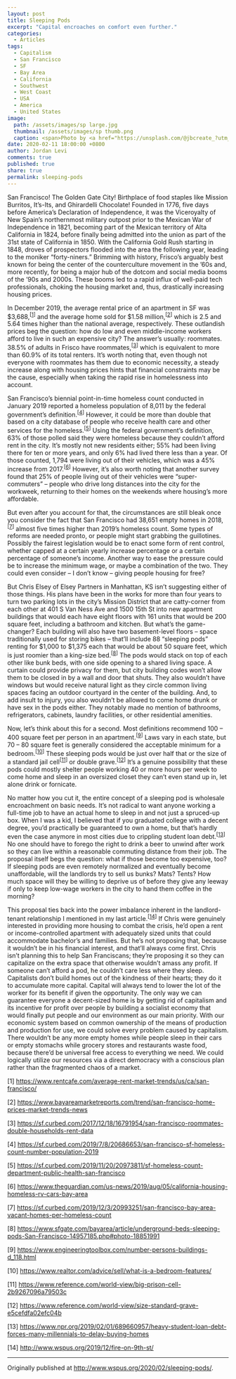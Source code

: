 ```yaml
---
layout: post
title: Sleeping Pods
excerpt: "Capital encroaches on comfort even further."
categories:
  - Articles
tags:
  - Capitalism
  - San Francisco
  - SF
  - Bay Area
  - California
  - Southwest
  - West Coast
  - USA
  - America
  - United States
image: 
  path: /assets/images/sp large.jpg
  thumbnail: /assets/images/sp thumb.png
  caption: <span>Photo by <a href="https://unsplash.com/@jbcreate_?utm_source=unsplash&amp;utm_medium=referral&amp;utm_content=creditCopyText">Joseph Barrientos</a> on <a href="https://unsplash.com/?utm_source=unsplash&amp;utm_medium=referral&amp;utm_content=creditCopyText">Unsplash</a></span>
date: 2020-02-11 18:00:00 +0800
author: Jordan Levi
comments: true
published: true
share: true
permalink: sleeping-pods
---
```

San Francisco! The Golden Gate City! Birthplace of food staples like Mission Burritos, It’s-Its, and Ghirardelli Chocolate! Founded in 1776, five days before America’s Declaration of Independence, it was the Viceroyalty of New Spain’s northernmost military outpost prior to the Mexican War of Independence in 1821, becoming part of the Mexican territory of Alta California in 1824, before finally being admitted into the union as part of the 31st state of California in 1850. With the California Gold Rush starting in 1848, droves of prospectors flooded into the area the following year, leading to the moniker “forty-niners.” Brimming with history, Frisco’s arguably best known for being the center of the counterculture movement in the ’60s and, more recently, for being a major hub of the dotcom and social media booms of the ’90s and 2000s. These booms led to a rapid influx of well-paid tech professionals, choking the housing market and, thus, drastically increasing housing prices.

In December 2019, the average rental price of an apartment in SF was $3,688,<sup>[[1](https://www.rentcafe.com/average-rent-market-trends/us/ca/san-francisco/)]</sup> and the average home sold for $1.58 million,<sup>[[2](https://www.bayareamarketreports.com/trend/san-francisco-home-prices-market-trends-news)]</sup> which is 2.5 and 5.64 times higher than the national average, respectively. These outlandish prices beg the question: how do low and even middle-income workers afford to live in such an expensive city? The answer’s usually: roommates. 38.5% of adults in Frisco have roommates,<sup>[[3](https://sf.curbed.com/2017/12/18/16791954/san-francisco-roommates-double-households-rent-data)]</sup> which is equivalent to more than 60.9% of its total renters. It’s worth noting that, even though not everyone with roommates has them due to economic necessity, a steady increase along with housing prices hints that financial constraints may be the cause, especially when taking the rapid rise in homelessness into account.

San Francisco’s biennial point-in-time homeless count conducted in January 2019 reported a homeless population of 8,011 by the federal government’s definition.<sup>[[4](https://sf.curbed.com/2019/7/8/20686653/san-francisco-sf-homeless-count-number-population-2019)]</sup> However, it could be more than double that based on a city database of people who receive health care and other services for the homeless.<sup>[[5](https://sf.curbed.com/2019/11/20/20973811/sf-homeless-count-department-public-health-san-francisco)]</sup> Using the federal government’s definition, 63% of those polled said they were homeless because they couldn’t afford rent in the city. It’s mostly not new residents either; 55% had been living there for ten or more years, and only 6% had lived there less than a year. Of those counted, 1,794 were living out of their vehicles, which was a 45% increase from 2017.<sup>[[6](https://www.theguardian.com/us-news/2019/aug/05/california-housing-homeless-rv-cars-bay-area)]</sup> However, it’s also worth noting that another survey found that 25% of people living out of their vehicles were “super-commuters” – people who drive long distances into the city for the workweek, returning to their homes on the weekends where housing’s more affordable.

But even after you account for that, the circumstances are still bleak once you consider the fact that San Francisco had 38,651 empty homes in 2018,<sup>[[7](https://sf.curbed.com/2019/12/3/20993251/san-francisco-bay-area-vacant-homes-per-homeless-count)]</sup> almost five times higher than 2019’s homeless count. Some types of reforms are needed pronto, or people might start grabbing the guillotines. Possibly the fairest legislation would be to enact some form of rent control, whether capped at a certain yearly increase percentage or a certain percentage of someone’s income. Another way to ease the pressure could be to increase the minimum wage, or maybe a combination of the two. They could even consider – I don’t know – giving people housing for free?

But Chris Elsey of Elsey Partners in Manhattan, KS isn’t suggesting either of those things. His plans have been in the works for more than four years to turn two parking lots in the city’s Mission District that are catty-corner from each other at 401 S Van Ness Ave and 1500 15th St into new apartment buildings that would each have eight floors with 161 units that would be 200 square feet, including a bathroom and kitchen. But what’s the game-changer? Each building will also have two basement-level floors – space traditionally used for storing bikes – that’ll include 88 “sleeping pods” renting for $1,000 to $1,375 each that would be about 50 square feet, which is just roomier than a king-size bed.<sup>[[8](https://www.sfgate.com/bayarea/article/underground-beds-sleeping-pods-San-Francisco-14957185.php#photo-18851991)]</sup> The pods would stack on top of each other like bunk beds, with one side opening to a shared living space. A curtain could provide privacy for them, but city building codes won’t allow them to be closed in by a wall and door that shuts. They also wouldn’t have windows but would receive natural light as they circle common living spaces facing an outdoor courtyard in the center of the building. And, to add insult to injury, you also wouldn’t be allowed to come home drunk or have sex in the pods either. They notably made no mention of bathrooms, refrigerators, cabinets, laundry facilities, or other residential amenities.

Now, let’s think about this for a second. Most definitions recommend 100 – 400 square feet per person in an apartment.<sup>[[9](https://www.engineeringtoolbox.com/number-persons-buildings-d_118.html)]</sup> Laws vary in each state, but 70 – 80 square feet is generally considered the acceptable minimum for a bedroom.<sup>[[10](https://www.realtor.com/advice/sell/what-is-a-bedroom-features/)]</sup> These sleeping pods would be just over half that or the size of a standard jail cell<sup>[[11](https://www.reference.com/world-view/big-prison-cell-2b9267096a79503c)]</sup> or double grave.<sup>[[12](https://www.reference.com/world-view/size-standard-grave-e5cefdfa02efc04b)]</sup> It’s a genuine possibility that these pods could mostly shelter people working 40 or more hours per week to come home and sleep in an oversized closet they can’t even stand up in, let alone drink or fornicate.

No matter how you cut it, the entire concept of a sleeping pod is wholesale encroachment on basic needs. It’s not radical to want anyone working a full-time job to have an actual home to sleep in and not just a spruced-up box. When I was a kid, I believed that if you graduated college with a decent degree, you’d practically be guaranteed to own a home, but that’s hardly even the case anymore in most cities due to crippling student loan debt.<sup>[[13](https://www.npr.org/2019/02/01/689660957/heavy-student-loan-debt-forces-many-millennials-to-delay-buying-homes)]</sup> No one should have to forego the right to drink a beer to unwind after work so they can live within a reasonable commuting distance from their job. The proposal itself begs the question: what if those become too expensive, too? If sleeping pods are even remotely normalized and eventually become unaffordable, will the landlords try to sell us bunks? Mats? Tents? How much space will they be willing to deprive us of before they give any leeway if only to keep low-wage workers in the city to hand them coffee in the morning?

This proposal ties back into the power imbalance inherent in the landlord-tenant relationship I mentioned in my last article.<sup>[[14](http://www.wspus.org/2019/12/fire-on-9th-st/)]</sup> If Chris were genuinely interested in providing more housing to combat the crisis, he’d open a rent or income-controlled apartment with adequately sized units that could accommodate bachelor’s and families. But he’s not proposing that, because it wouldn’t be in his financial interest, and that’ll always come first. Chris isn’t planning this to help San Franciscans; they’re proposing it so they can capitalize on the extra space that otherwise wouldn’t amass any profit. If someone can’t afford a pod, he couldn’t care less where they sleep. Capitalists don’t build homes out of the kindness of their hearts; they do it to accumulate more capital. Capital will always tend to lower the lot of the worker for its benefit if given the opportunity. The only way we can guarantee everyone a decent-sized home is by getting rid of capitalism and its incentive for profit over people by building a socialist economy that would finally put people and our environment as our main priority. With our economic system based on common ownership of the means of production and production for use, we could solve every problem caused by capitalism. There wouldn’t be any more empty homes while people sleep in their cars or empty stomachs while grocery stores and restaurants waste food, because there’d be universal free access to everything we need. We could logically utilize our resources via a direct democracy with a conscious plan rather than the fragmented chaos of a market.

[1] <a href="url">https://www.rentcafe.com/average-rent-market-trends/us/ca/san-francisco/</a>

[2] <a href="url">https://www.bayareamarketreports.com/trend/san-francisco-home-prices-market-trends-news</a>

[3] <a href="url">https://sf.curbed.com/2017/12/18/16791954/san-francisco-roommates-double-households-rent-data</a>

[4] <a href="url">https://sf.curbed.com/2019/7/8/20686653/san-francisco-sf-homeless-count-number-population-2019</a>

[5] <a href="url">https://sf.curbed.com/2019/11/20/20973811/sf-homeless-count-department-public-health-san-francisco</a>

[6] <a href="url">https://www.theguardian.com/us-news/2019/aug/05/california-housing-homeless-rv-cars-bay-area</a>

[7] <a href="url">https://sf.curbed.com/2019/12/3/20993251/san-francisco-bay-area-vacant-homes-per-homeless-count</a>

[8] <a href="url">https://www.sfgate.com/bayarea/article/underground-beds-sleeping-pods-San-Francisco-14957185.php#photo-18851991</a>

[9] <a href="url">https://www.engineeringtoolbox.com/number-persons-buildings-d_118.html</a>

[10] <a href="url">https://www.realtor.com/advice/sell/what-is-a-bedroom-features/</a>

[11] <a href="url">https://www.reference.com/world-view/big-prison-cell-2b9267096a79503c</a>

[12] <a href="url">https://www.reference.com/world-view/size-standard-grave-e5cefdfa02efc04b</a>

[13] <a href="url">https://www.npr.org/2019/02/01/689660957/heavy-student-loan-debt-forces-many-millennials-to-delay-buying-homes</a>

[14] <a href="url">http://www.wspus.org/2019/12/fire-on-9th-st/</a>

<hr>

Originally published at <a href="url">http://www.wspus.org/2020/02/sleeping-pods/</a>.
